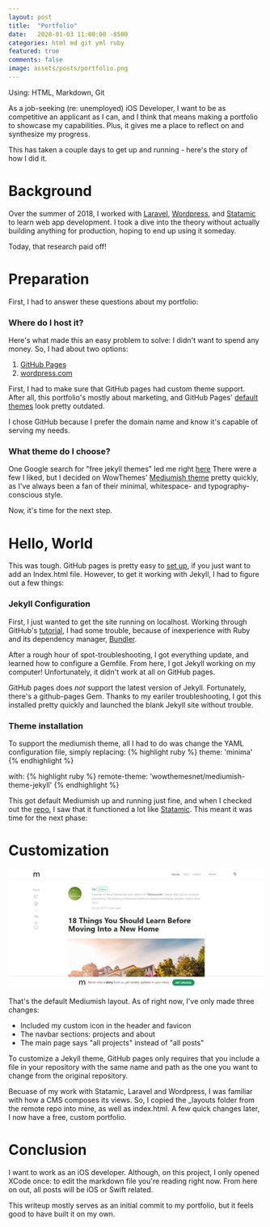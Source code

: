 ```yaml
---
layout: post
title:  "Portfolio"
date:   2020-01-03 11:00:00 -0500
categories: html md git yml ruby
featured: true
comments: false
image: assets/posts/portfolio.png
---
```

Using: HTML, Markdown, Git

As a job-seeking (re: unemployed) iOS Developer, I want to be as competitive an applicant as I can, and I think that means making a portfolio to showcase my capabilities. Plus, it gives me a place to reflect on and synthesize my progress.

This has taken a couple days to get up and running - here's the story of how I did it.

# Background
Over the summer of 2018, I worked with [Laravel](https://laravel.com), [Wordpress](https://wordpress.org), and [Statamic](https://statamic.com) to learn web app development. I took a dive into the theory without actually building anything for production, hoping to end up using it someday.

Today, that research paid off!


# Preparation
First, I had to answer these questions about my portfolio:

### Where do I host it?

Here's what made this an easy problem to solve: I didn't want to spend any money. So, I had about two options:

1. [GitHub Pages](https://pages.github.com)
2. [wordpress.com](https://wordpress.com)

First, I had to make sure that GitHub pages had custom theme support. After all, this portfolio's mostly about marketing, and GitHub Pages' [default themes](https://pages.github.com/themes/) look pretty outdated.

I chose GitHub because I prefer the domain name and know it's capable of serving my needs.

### What theme do I choose?

One Google search for "free jekyll themes" led me right [here](https://jekyllthemes.io/free) There were a few I liked, but I decided on WowThemes' [Mediumish theme](https://jekyllthemes.io/theme/mediumish) pretty quickly, as I've always been a fan of their minimal, whitespace- and typography-conscious style.

Now, it's time for the next step.

# Hello, World
This was tough. GitHub pages is pretty easy to [set up](https://guides.github.com/features/pages/), if you just want to add an Index.html file. However, to get it working with Jekyll, I had to figure out a few things:

### Jekyll Configuration
First, I just wanted to get the site running on localhost. Working through GitHub's [tutorial](https://help.github.com/en/github/working-with-github-pages/creating-a-github-pages-site-with-jekyll), I had some trouble, because of inexperience with Ruby and its dependency manager, [Bundler](http://bundler.io/).

After a rough hour of spot-troubleshooting, I got everything update, and learned how to configure a Gemfile. From here, I got Jekyll working on my computer! Unfortunately, it didn't work at all on GitHub pages.

GitHub pages does *not* support the latest version of Jekyll. Fortunately, there's a github-pages Gem. Thanks to my eariler troubleshooting, I got this installed pretty quickly and launched the blank Jekyll site without trouble.

### Theme installation
To support the mediumish theme, all I had to do was change the YAML configuration file, simply replacing:
{% highlight ruby %}
theme: 'minima'
{% endhighlight %}

with:
{% highlight ruby %}
remote-theme: 'wowthemesnet/mediumish-theme-jekyll'
{% endhighlight %}

This got default Mediumish up and running just fine, and when I checked out the [repo](https://github.com/wowthemesnet/mediumish-theme-jekyll), I saw that it functioned a lot like [Statamic](https://statamic.com). This meant it was time for the next phase:

# Customization
![Mediumish Default](../assets/posts/mediumish-default.jpg)

That's the default Mediumish layout. As of right now, I've only made three changes:
* Included my custom icon in the header and favicon
* The navbar sections: projects and about
* The main page says "all projects" instead of "all posts"

To customize a Jekyll theme, GitHub pages only requires that you include a file in your repository with the same name and path as the one you want to change from the original repository.

Becuase of my work with Statamic, Laravel and Wordpress, I was familiar with how a CMS composes its views. So, I copied the _layouts folder from the remote repo into mine, as well as index.html. A few quick changes later, I now have a free, custom portfolio.

# Conclusion
I want to work as an iOS developer. Although, on this project, I only opened XCode once: to edit the markdown file you're reading right now. From here on out, all posts will be iOS or Swift related.

This writeup mostly serves as an initial commit to my portfolio, but it feels good to have built it on my own.
